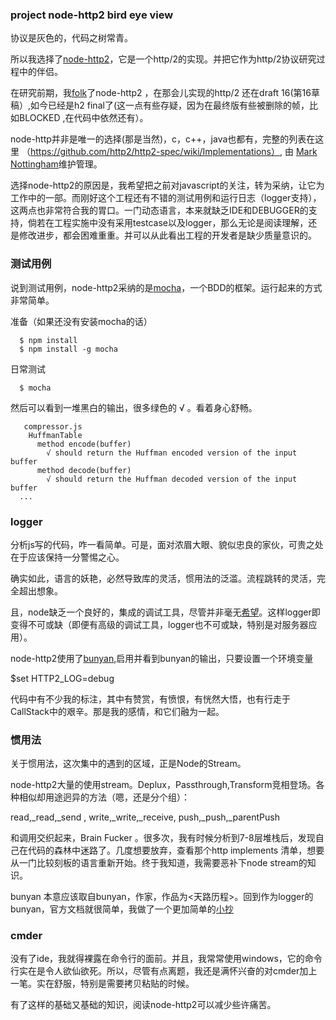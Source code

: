 ### project node-http2 bird eye view

协议是灰色的，代码之树常青。

所以我选择了[node-http2](https://github.com/molnarg/node-http2)，它是一个http/2的实现。并把它作为http/2协议研究过程中的伴侣。

在研究前期，我[folk](https://github.com/1000copy/node-http2)了node-http2 ，在那会儿实现的http/2 还在draft 16(第16草稿）,如今已经是h2 final了(这一点有些存疑，因为在最终版有些被删除的帧，比如BLOCKED ,在代码中依然还有）。

node-http并非是唯一的选择(那是当然)，c，c++，java也都有，完整的列表在这里 （https://github.com/http2/http2-spec/wiki/Implementations）, 由 [Mark Nottingham](http://en.wikipedia.org/wiki/Mark_Nottingham)维护管理。

选择node-http2的原因是，我希望把之前对javascript的关注，转为采纳，让它为工作中的一部。而刚好这个工程还有不错的测试用例和运行日志（logger支持），这两点也非常符合我的胃口。一门动态语言，本来就缺乏IDE和DEBUGGER的支持，倘若在工程实施中没有采用testcase以及logger，那么无论是阅读理解，还是修改进步，都会困难重重。并可以从此看出工程的开发者是缺少质量意识的。

### 测试用例

说到测试用例，node-http2采纳的是[mocha](http://mochajs.org/)，一个BDD的框架。运行起来的方式非常简单。

准备（如果还没有安装mocha的话）
```
  $ npm install 
  $ npm install -g mocha 
```
日常测试
```
  $ mocha
```

然后可以看到一堆黑白的输出，很多绿色的 √ 。看着身心舒畅。

```
   compressor.js
    HuffmanTable
      method encode(buffer)
        √ should return the Huffman encoded version of the input buffer
      method decode(buffer)
        √ should return the Huffman decoded version of the input buffer
  ...
```

### logger

分析js写的代码，咋一看简单。可是，面对浓眉大眼、貌似忠良的家伙，可贵之处在于应该保持一分警惕之心。

确实如此，语言的妖艳，必然导致库的灵活，惯用法的泛滥。流程跳转的灵活，完全超出想象。

且，node缺乏一个良好的，集成的调试工具，尽管并非毫无[希望](http://stackoverflow.com/questions/1911015/how-to-debug-node-js-applications)。这样logger即变得不可或缺（即便有高级的调试工具，logger也不可或缺，特别是对服务器应用）。

node-http2使用了[bunyan](https://github.com/trentm/node-bunyan),启用并看到bunyan的输出，只要设置一个环境变量

  $set HTTP2_LOG=debug

代码中有不少我的标注，其中有赞赏，有愤恨，有恍然大悟，也有行走于CallStack中的艰辛。那是我的感情，和它们融为一起。

### 惯用法

关于惯用法，这次集中的遇到的区域，正是Node的Stream。

node-http2大量的使用stream。Deplux，Passthrough,Transform竞相登场。各种相似却用途迥异的方法（嗯，还是分个组）：

  read,_read,_send ,
  write,_write,_receive,
  push,_push,_parentPush 

和调用交织起来，Brain Fucker 。很多次，我有时候分析到7-8层堆栈后，发现自己在代码的森林中迷路了。几度想要放弃，查看那个http implements 清单，想要从一门比较刻板的语言重新开始。终于我知道，我需要恶补下node stream的知识。


bunyan 本意应该取自bunyan，作家，作品为<天路历程>。回到作为logger的bunyan，官方文档就很简单，我做了一个更加简单的[小抄](node-bunyan-cheatsheet.md)

### cmder

没有了ide，我就得裸露在命令行的面前。并且，我常常使用windows，它的命令行实在是令人欲仙欲死。所以，尽管有点离题，我还是满怀兴奋的对cmder加上一笔。实在舒服，特别是需要拷贝粘贴的时候。


有了这样的基础又基础的知识，阅读node-http2可以减少些许痛苦。